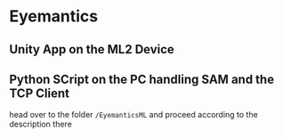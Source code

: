 # Eyemantics
## Unity App on the ML2 Device

## Python SCript on the PC handling SAM and the TCP Client
head over to the folder `/EyemanticsML` and proceed according to the description there
